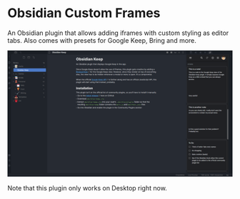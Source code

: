 # Obsidian Custom Frames
An Obsidian plugin that allows adding iframes with custom styling as editor tabs. Also comes with presets for Google Keep, Bring and more.

![A screenshot of the Obsidian Custom Frames plugin in action](screenshot.png)

Note that this plugin only works on Desktop right now.